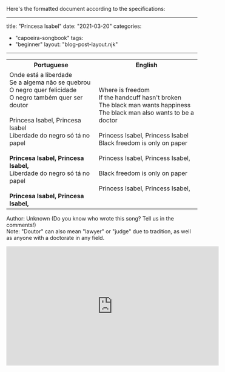 Here's the formatted document according to the specifications:

---
title: "Princesa Isabel"
date: "2021-03-20"
categories: 
  - "capoeira-songbook"
tags: 
  - "beginner"
layout: "blog-post-layout.njk"
---

<table class="capoeira-table">
    <tr class="header-row">
        <th>Portuguese</th>
        <th>English</th>
    </tr>
    <tr>
        <td>Onde está a liberdade<br>
Se a algema não se quebrou<br>
O negro quer felicidade<br>
O negro também quer ser doutor<br>
<br>
Princesa Isabel, Princesa Isabel<br>
Liberdade do negro só tá no papel<br>
<br>
<strong>Princesa Isabel, Princesa Isabel,</strong><br>
Liberdade do negro só tá no papel<br>
<br>
<strong>Princesa Isabel, Princesa Isabel,</strong></td>
        <td>Where is freedom<br>
If the handcuff hasn't broken<br>
The black man wants happiness<br>
The black man also wants to be a doctor<br>
<br>
Princess Isabel, Princess Isabel<br>
Black freedom is only on paper<br>
<br>
Princess Isabel, Princess Isabel,<br>
<br>
Black freedom is only on paper<br>
<br>
Princess Isabel, Princess Isabel,</td>
    </tr>
</table>

<figcaption>

Author: Unknown (Do you know who wrote this song? Tell us in the comments!)  
Note: "Doutor" can also mean "lawyer" or "judge" due to tradition, as well as anyone with a doctorate in any field.

</figcaption>

<iframe width="560" height="315" src="https://www.youtube.com/embed/5l5yDCUfBQg" title="YouTube video player" frameborder="0" allow="accelerometer; autoplay; clipboard-write; encrypted-media; gyroscope; picture-in-picture" allowfullscreen></iframe>